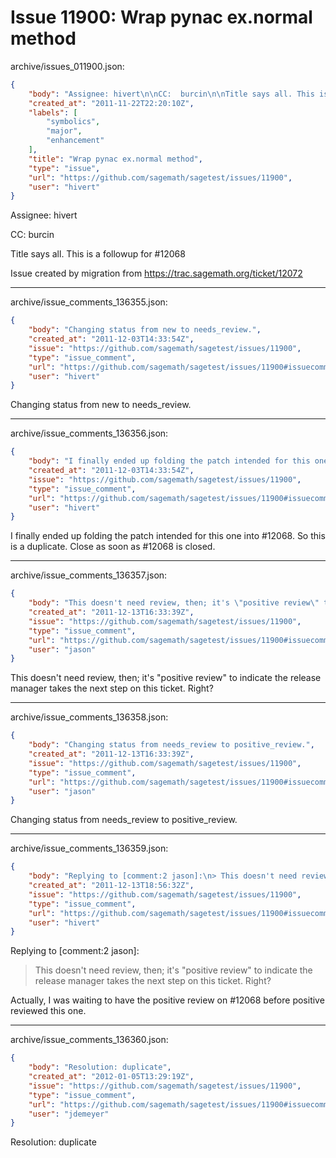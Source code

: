 # Issue 11900: Wrap pynac ex.normal method

archive/issues_011900.json:
```json
{
    "body": "Assignee: hivert\n\nCC:  burcin\n\nTitle says all. This is a followup for #12068\n\nIssue created by migration from https://trac.sagemath.org/ticket/12072\n\n",
    "created_at": "2011-11-22T22:20:10Z",
    "labels": [
        "symbolics",
        "major",
        "enhancement"
    ],
    "title": "Wrap pynac ex.normal method",
    "type": "issue",
    "url": "https://github.com/sagemath/sagetest/issues/11900",
    "user": "hivert"
}
```
Assignee: hivert

CC:  burcin

Title says all. This is a followup for #12068

Issue created by migration from https://trac.sagemath.org/ticket/12072





---

archive/issue_comments_136355.json:
```json
{
    "body": "Changing status from new to needs_review.",
    "created_at": "2011-12-03T14:33:54Z",
    "issue": "https://github.com/sagemath/sagetest/issues/11900",
    "type": "issue_comment",
    "url": "https://github.com/sagemath/sagetest/issues/11900#issuecomment-136355",
    "user": "hivert"
}
```

Changing status from new to needs_review.



---

archive/issue_comments_136356.json:
```json
{
    "body": "I finally ended up folding the patch intended for this one into #12068. So this is a duplicate. Close as soon as #12068 is closed.",
    "created_at": "2011-12-03T14:33:54Z",
    "issue": "https://github.com/sagemath/sagetest/issues/11900",
    "type": "issue_comment",
    "url": "https://github.com/sagemath/sagetest/issues/11900#issuecomment-136356",
    "user": "hivert"
}
```

I finally ended up folding the patch intended for this one into #12068. So this is a duplicate. Close as soon as #12068 is closed.



---

archive/issue_comments_136357.json:
```json
{
    "body": "This doesn't need review, then; it's \"positive review\" to indicate the release manager takes the next step on this ticket.  Right?",
    "created_at": "2011-12-13T16:33:39Z",
    "issue": "https://github.com/sagemath/sagetest/issues/11900",
    "type": "issue_comment",
    "url": "https://github.com/sagemath/sagetest/issues/11900#issuecomment-136357",
    "user": "jason"
}
```

This doesn't need review, then; it's "positive review" to indicate the release manager takes the next step on this ticket.  Right?



---

archive/issue_comments_136358.json:
```json
{
    "body": "Changing status from needs_review to positive_review.",
    "created_at": "2011-12-13T16:33:39Z",
    "issue": "https://github.com/sagemath/sagetest/issues/11900",
    "type": "issue_comment",
    "url": "https://github.com/sagemath/sagetest/issues/11900#issuecomment-136358",
    "user": "jason"
}
```

Changing status from needs_review to positive_review.



---

archive/issue_comments_136359.json:
```json
{
    "body": "Replying to [comment:2 jason]:\n> This doesn't need review, then; it's \"positive review\" to indicate the release manager takes the next step on this ticket.  Right?\n\nActually, I was waiting to have the positive review on #12068 before positive reviewed this one.",
    "created_at": "2011-12-13T18:56:32Z",
    "issue": "https://github.com/sagemath/sagetest/issues/11900",
    "type": "issue_comment",
    "url": "https://github.com/sagemath/sagetest/issues/11900#issuecomment-136359",
    "user": "hivert"
}
```

Replying to [comment:2 jason]:
> This doesn't need review, then; it's "positive review" to indicate the release manager takes the next step on this ticket.  Right?

Actually, I was waiting to have the positive review on #12068 before positive reviewed this one.



---

archive/issue_comments_136360.json:
```json
{
    "body": "Resolution: duplicate",
    "created_at": "2012-01-05T13:29:19Z",
    "issue": "https://github.com/sagemath/sagetest/issues/11900",
    "type": "issue_comment",
    "url": "https://github.com/sagemath/sagetest/issues/11900#issuecomment-136360",
    "user": "jdemeyer"
}
```

Resolution: duplicate
